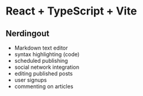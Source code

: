 # React + TypeScript + Vite

## Nerdingout

- Markdown text editor
- syntax highlighting (code)
- scheduled publishing
- social network integration
- editing published posts
- user signups
- commenting on articles